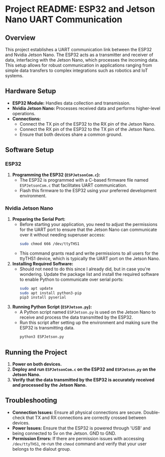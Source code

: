 # Project README: ESP32 and Jetson Nano UART Communication

## Overview
This project establishes a UART communication link between the ESP32 and Nvidia Jetson Nano. The ESP32 acts as a transmitter and receiver of data, interfacing with the Jetson Nano, which processes the incoming data. This setup allows for robust communication in applications ranging from simple data transfers to complex integrations such as robotics and IoT systems.

## Hardware Setup
- **ESP32 Module:** Handles data collection and transmission.
- **Nvidia Jetson Nano:** Processes received data and performs higher-level operations.
- **Connections:**
  - Connect the TX pin of the ESP32 to the RX pin of the Jetson Nano.
  - Connect the RX pin of the ESP32 to the TX pin of the Jetson Nano.
  - Ensure that both devices share a common ground.

## Software Setup
### ESP32
1. **Programming the ESP32 (`ESPJetsonCom.c`):**
   - The ESP32 is programmed with a C-based firmware file named `ESPJetsonCom.c` that facilitates UART communication.
   - Flash this firmware to the ESP32 using your preferred development environment.

### Nvidia Jetson Nano
1. **Preparing the Serial Port:**
   - Before starting your application, you need to adjust the permissions for the UART port to ensure that the Jetson Nano can communicate over it without needing superuser access:
     ```bash
     sudo chmod 666 /dev/ttyTHS1
     ```
   - This command grants read and write permissions to all users for the ttyTHS1 device, which is typically the UART port on the Jetson Nano.
2. **Installing Required Software:**
   - Should not need to do this since I already did, but in case you're wondering. Update the package list and install the required software to enable Python to communicate over serial ports:
     ```bash
     sudo apt update
     sudo apt install python3-pip
     pip3 install pyserial
     ```
3. **Running Python Script (`ESPJetson.py`):**
   - A Python script named `ESPJetson.py` is used on the Jetson Nano to receive and process the data transmitted by the ESP32.
   - Run this script after setting up the environment and making sure the ESP32 is transmitting data.
     ```bash
     python3 ESPJetson.py
     ```

## Running the Project
1. **Power on both devices.**
2. **Deploy and run `ESPJetsonCom.c` on the ESP32 and `ESPJetson.py` on the Jetson Nano.**
3. **Verify that the data transmitted by the ESP32 is accurately received and processed by the Jetson Nano.**

## Troubleshooting
- **Connection Issues:** Ensure all physical connections are secure. Double-check that TX and RX connections are correctly crossed between devices.
- **Power Issues:** Ensure that the ESP32 is powered through 'USB' and being connected to 5v on the Jetson. GND to GND.
- **Permission Errors:** If there are permission issues with accessing `/dev/ttyTHS1`, re-run the `chmod` command and verify that your user belongs to the dialout group.
